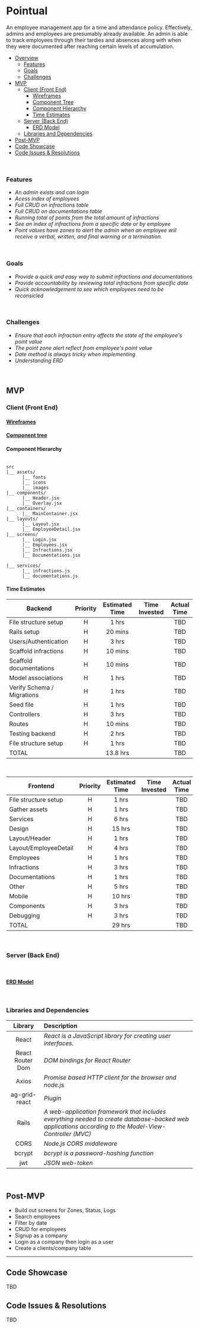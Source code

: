 # Pointual

An employee management app for a time and attendance policy. Effectively, admins and employees are presumably already available. An admin is able to track employees through their tardies and absences along with when they were documented after reaching certain levels of accumulation.

- [Overview](#overview)
  - [Features](#features)
  - [Goals](#goals)
  - [Challenges](#challenges)
- [MVP](#mvp)
  - [Client (Front End)](#client-front-end)
    - [Wireframes](#wireframes)
    - [Component Tree](#component-tree)
    - [Component Hierarchy](#component-hierarchy)
    - [Time Estimates](#time-estimates)
  - [Server (Back End)](#server-back-end)
    - [ERD Model](#erd-model)
  - [Libraries and Dependencies](#libraries-and-dependencies)
- [Post-MVP](#post-mvp)
- [Code Showcase](#code-showcase)
- [Code Issues & Resolutions](#code-issues--resolutions)

<br>

### Features

- _An admin exists and can login_
- _Acess index of employees_
- _Full CRUD on infractions table_
- _Full CRUD on documentations table_
- _Running total of points from the total amount of infractions_
- _See an index of infractions from a specific date or by employee_
- _Point values have zones to alert the admin when an employee wiil receive a verbal, written, and final warning or a termination._

<br>

### Goals

- _Provide a quick and easy way to submit infractions and documentations_
- _Provide accountability by reviewing total infractions from specific date_
- _Quick acknowledgement to see which employees need to be reconsicled_

<br>

### Challenges

- _Ensure that each infraction entry affects the state of the employee's point value_
- _The point zone alert reflect from employee's point value_
- _Date method is always tricky when implementing_
- _Understanding ERD_

<br>

## MVP

### Client (Front End)

#### [Wireframes](https://www.figma.com/file/VK6RBT5ETYWBEjW21Ci1S0/Pointual.?node-id=0%3A1)

#### [Component tree](https://whimsical.com/8QHpX8t88mHfGeKKt6wbsD)

#### Component Hierarchy

```structure

src
|__ assets/
      |__ fonts
      |__ icons
      |__ images
|__ components/
      |__ Header.jsx
      |__ Overlay.jsx
|__ containers/
      |__ MainContainer.jsx
|__ layouts/
      |__ Layout.jsx
      |__ EmployeeDetail.jsx
|__ screens/
      |__ Login.jsx
      |__ Employees.jsx
      |__ Infractions.jsx
      |__ Documentations.jsx

|__ services/
      |__ infractions.js
      |__ documentations.js

```

#### Time Estimates

| Backend                    | Priority | Estimated Time | Time Invested | Actual Time |
| -------------------------- | :------: | :------------: | :-----------: | :---------: |
| File structure setup       |    H     |     1 hrs      |               |     TBD     |
| Rails setup                |    H     |    20 mins     |               |     TBD     |
| Users/Authentication       |    H     |     3 hrs      |               |     TBD     |
| Scaffold infractions       |    H     |    10 mins     |               |     TBD     |
| Scaffold documentations    |    H     |    10 mins     |               |     TBD     |
| Model associations         |    H     |     1 hrs      |               |     TBD     |
| Verify Schema / Migrations |    H     |     1 hrs      |               |     TBD     |
| Seed file                  |    H     |     1 hrs      |               |     TBD     |
| Controllers                |    H     |     3 hrs      |               |     TBD     |
| Routes                     |    H     |    10 mins     |               |     TBD     |
| Testing backend            |    H     |     2 hrs      |               |     TBD     |
| File structure setup       |    H     |     1 hrs      |               |     TBD     |
| TOTAL                      |          |    13.8 hrs    |               |     TBD     |

<br>

| Frontend              | Priority | Estimated Time | Time Invested | Actual Time |
| --------------------- | :------: | :------------: | :-----------: | :---------: |
| File structure setup  |    H     |     1 hrs      |               |     TBD     |
| Gather assets         |    H     |     1 hrs      |               |     TBD     |
| Services              |    H     |     6 hrs      |               |     TBD     |
| Design                |    H     |     15 hrs     |               |     TBD     |
| Layout/Header         |    H     |     1 hrs      |               |     TBD     |
| Layout/EmployeeDetail |    H     |     4 hrs      |               |     TBD     |
| Employees             |    H     |     1 hrs      |               |     TBD     |
| Infractions           |    H     |     3 hrs      |               |     TBD     |
| Documentations        |    H     |     1 hrs      |               |     TBD     |
| Other                 |    H     |     5 hrs      |               |     TBD     |
| Mobile                |    H     |     10 hrs     |               |     TBD     |
| Components            |    H     |     3 hrs      |               |     TBD     |
| Debugging             |    H     |     3 hrs      |               |     TBD     |
| TOTAL                 |          |     29 hrs     |               |     TBD     |

<br>

### Server (Back End)

<br>

#### [ERD Model](https://drive.google.com/file/d/1CpZfCh-gnbMOBZC7Ndsy-6-HOgV2Gdww/view?usp=sharing)

<br>

### Libraries and Dependencies

|     Library      | Description                                                                                                                                           |
| :--------------: | :---------------------------------------------------------------------------------------------------------------------------------------------------- |
|      React       | _React is a JavaScript library for creating user interfaces._                                                                                         |
| React Router Dom | _DOM bindings for React Router_                                                                                                                       |
|      Axios       | _Promise based HTTP client for the browser and node.js_                                                                                               |
|  ag-grid-react   | _Plugin_                                                                                                                                              |
|      Rails       | _A web-application framework that includes everything needed to create database-backed web applications according to the Model-View-Controller (MVC)_ |
|       CORS       | _Node.js CORS middleware_                                                                                                                             |
|      bcrypt      | _bcrypt is a password-hashing function_                                                                                                               |
|       jwt        | _JSON web-token_                                                                                                                                      |

<br>

## Post-MVP

- Build out screens for Zones, Status, Logs
- Search employees
- Filter by date
- CRUD for employees
- Signup as a company
- Login as a company then login as a user
- Create a clients/company table

---

## Code Showcase

TBD

## Code Issues & Resolutions

TBD
